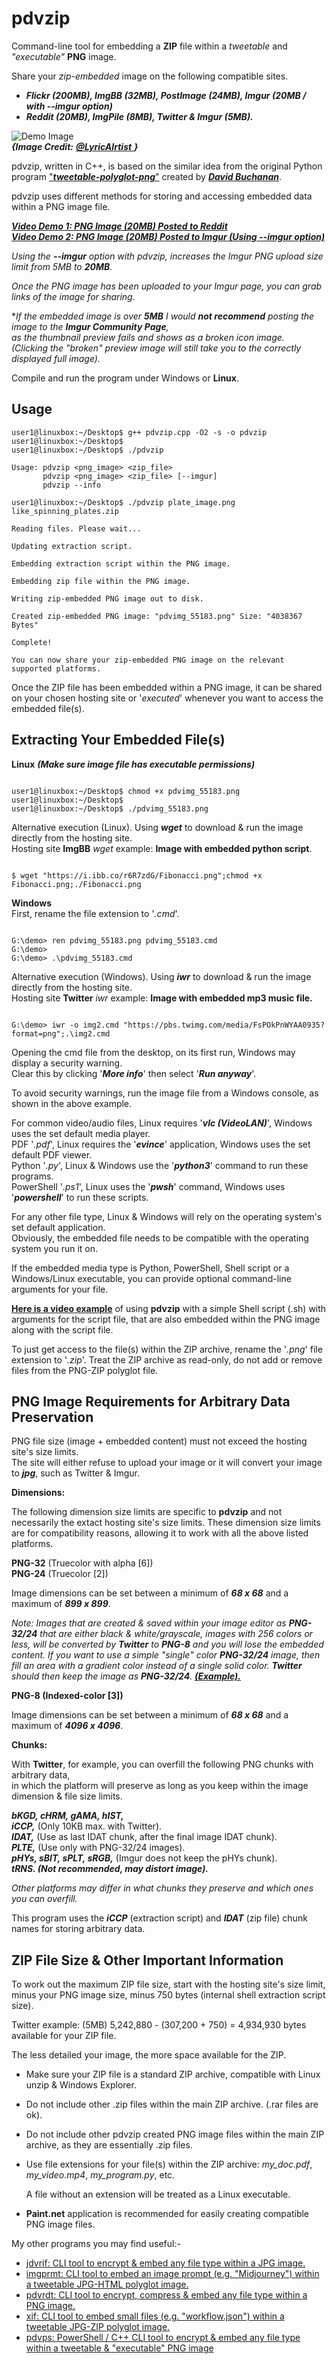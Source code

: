 # pdvzip
Command-line tool for embedding a **ZIP** file within a *tweetable* and *"executable"* **PNG** image.  

Share your *zip-embedded* image on the following compatible sites.

* ***Flickr (200MB), ImgBB (32MB), PostImage (24MB), Imgur (20MB / with --imgur option)***
* ***Reddit (20MB), ImgPile (8MB), Twitter & Imgur (5MB).***

![Demo Image](https://github.com/CleasbyCode/pdvzip/blob/main/demo_images/pdvimg_55183.png)  
 ***{Image Credit:*** [***@LyricAIrtist*** ](https://twitter.com/LyricAIrtist/status/1720055981730680859)***}***  
 
pdvzip, written in C++, is based on the similar idea from the original Python program ["***tweetable-polyglot-png***"](https://github.com/DavidBuchanan314/tweetable-polyglot-png) created by [***David Buchanan***](https://www.da.vidbuchanan.co.uk/).  

pdvzip uses different methods for storing and accessing embedded data within a PNG image file.  

[***Video Demo 1: PNG Image (20MB) Posted to Reddit***](https://youtu.be/c9s1KFQ7wB8)  
[***Video Demo 2: PNG Image (20MB) Posted to Imgur (Using --imgur option)***](https://youtu.be/_QUDNH9OaTM)  

*Using the **--imgur** option with pdvzip, increases the Imgur PNG upload size limit from 5MB to **20MB**.*

*Once the PNG image has been uploaded to your Imgur page, you can grab links of the image for sharing.* 

\**If the embedded image is over **5MB** I would **not recommend** posting the image to the **Imgur Community Page**,  
as the thumbnail preview fails and shows as a broken icon image.  
(Clicking the "broken" preview image will still take you to the correctly displayed full image).*

Compile and run the program under Windows or **Linux**.

## Usage

```console
user1@linuxbox:~/Desktop$ g++ pdvzip.cpp -O2 -s -o pdvzip
user1@linuxbox:~/Desktop$
user1@linuxbox:~/Desktop$ ./pdvzip

Usage: pdvzip <png_image> <zip_file>
       pdvzip <png_image> <zip_file> [--imgur]
       pdvzip --info

user1@linuxbox:~/Desktop$ ./pdvzip plate_image.png like_spinning_plates.zip

Reading files. Please wait...

Updating extraction script.

Embedding extraction script within the PNG image.

Embedding zip file within the PNG image.

Writing zip-embedded PNG image out to disk.

Created zip-embedded PNG image: "pdvimg_55183.png" Size: "4038367 Bytes"

Complete!

You can now share your zip-embedded PNG image on the relevant supported platforms.

```

Once the ZIP file has been embedded within a PNG image, it can be shared on your chosen hosting site or '*executed*' whenever you want to access the embedded file(s).

## Extracting Your Embedded File(s)
**Linux** ***(Make sure image file has executable permissions)***
```console

user1@linuxbox:~/Desktop$ chmod +x pdvimg_55183.png
user1@linuxbox:~/Desktop$
user1@linuxbox:~/Desktop$ ./pdvimg_55183.png

```  
Alternative execution (Linux).  Using ***wget*** to download & run the image directly from the hosting site.  
Hosting site **ImgBB** *wget* example: **Image with embedded python script**.
```console

$ wget "https://i.ibb.co/r6R7zdG/Fibonacci.png";chmod +x Fibonacci.png;./Fibonacci.png

```   

**Windows**   
First, rename the file extension to '*.cmd*'.
```console

G:\demo> ren pdvimg_55183.png pdvimg_55183.cmd
G:\demo>
G:\demo> .\pdvimg_55183.cmd

```
Alternative execution (Windows).  Using ***iwr*** to download & run the image directly from the hosting site.  
Hosting site **Twitter** *iwr* example: **Image with embedded mp3 music file.**
```console

G:\demo> iwr -o img2.cmd "https://pbs.twimg.com/media/FsPOkPnWYAA0935?format=png";.\img2.cmd

```

Opening the cmd file from the desktop, on its first run, Windows may display a security warning.  
Clear this by clicking '***More info***' then select '***Run anyway***'.  

To avoid security warnings, run the image file from a Windows console, as shown in the above example.  

For common video/audio files, Linux requires '***vlc (VideoLAN)***', Windows uses the set default media player.  
PDF '*.pdf*', Linux requires the '***evince***' application, Windows uses the set default PDF viewer.  
Python '*.py*', Linux & Windows use the '***python3***' command to run these programs.  
PowerShell '*.ps1*', Linux uses the '***pwsh***' command, Windows uses '***powershell***' to run these scripts.

For any other file type, Linux & Windows will rely on the operating system's set default application.  
Obviously, the embedded file needs to be compatible with the operating system you run it on.

If the embedded media type is Python, PowerShell, Shell script or a Windows/Linux executable, you can provide optional command-line arguments for your file.

[**Here is a video example**](https://asciinema.org/a/542549) of using **pdvzip** with a simple Shell script (.sh) with arguments for the script file, that are also embedded within the PNG image along with the script file.
  
To just get access to the file(s) within the ZIP archive, rename the '*.png*' file extension to '*.zip*'. Treat the ZIP archive as read-only, do not add or remove files from the PNG-ZIP polyglot file.

## PNG Image Requirements for Arbitrary Data Preservation


PNG file size (image + embedded content) must not exceed the hosting site's size limits.  
The site will either refuse to upload your image or it will convert your image to ***jpg***, such as Twitter & Imgur.

**Dimensions:**

The following dimension size limits are specific to **pdvzip** and not necessarily the extact hosting site's size limits.
These dimension size limits are for compatibility reasons, allowing it to work with all the above listed platforms.

**PNG-32** (Truecolor with alpha [6])  
**PNG-24** (Truecolor [2]) 

Image dimensions can be set between a minimum of ***68 x 68*** and a maximum of ***899 x 899***.

*Note: Images that are created & saved within your image editor as **PNG-32/24** that are either
black & white/grayscale, images with 256 colors or less, will be converted by **Twitter** to
**PNG-8** and you will lose the embedded content. If you want to use a simple "single" color
**PNG-32/24** image, then fill an area with a gradient color instead of a single solid color. 
**Twitter** should then keep the image as **PNG-32/24**. [**(Example).**](https://twitter.com/CleasbyCode/status/1694992647121965554)*
    
**PNG-8 (Indexed-color [3])**

Image dimensions can be set between a minimum of ***68 x 68*** and a maximum of ***4096 x 4096***.
        
**Chunks:**  

With **Twitter**, for example, you can overfill the following PNG chunks with arbitrary data,  
in which the platform will preserve as long as you keep within the image dimension & file size limits.  

***bKGD, cHRM, gAMA, hIST,***  
***iCCP,*** (Only 10KB max. with Twitter).  
***IDAT,*** (Use as last IDAT chunk, after the final image IDAT chunk).  
***PLTE,*** (Use only with PNG-32/24 images).  
***pHYs, sBIT, sPLT, sRGB,*** (Imgur does not keep the pHYs chunk).   
***tRNS. (Not recommended, may distort image).***  

*Other platforms may differ in what chunks they preserve and which ones you can overfill.*
  
This program uses the ***iCCP*** (extraction script) and ***IDAT*** (zip file) chunk names for storing arbitrary data.

## ZIP File Size & Other Important Information

To work out the maximum ZIP file size, start with the hosting site's size limit,  
minus your PNG image size, minus 750 bytes (internal shell extraction script size).  
  
Twitter example: (5MB) 5,242,880 - (307,200 + 750) = 4,934,930 bytes available for your ZIP file.  

The less detailed your image, the more space available for the ZIP.

* Make sure your ZIP file is a standard ZIP archive, compatible with Linux unzip & Windows Explorer.
* Do not include other .zip files within the main ZIP archive. (.rar files are ok).
* Do not include other pdvzip created PNG image files within the main ZIP archive, as they are essentially .zip files.
* Use file extensions for your file(s) within the ZIP archive: *my_doc.pdf*, *my_video.mp4*, *my_program.py*, etc.
  
  A file without an extension will be treated as a Linux executable.      
* **Paint.net** application is recommended for easily creating compatible PNG image files.  

My other programs you may find useful:-

* [jdvrif: CLI tool to encrypt & embed any file type within a JPG image.](https://github.com/CleasbyCode/jdvrif)
* [imgprmt: CLI tool to embed an image prompt (e.g. "Midjourney") within a tweetable JPG-HTML polyglot image.](https://github.com/CleasbyCode/imgprmt)
* [pdvrdt: CLI tool to encrypt, compress & embed any file type within a PNG image.](https://github.com/CleasbyCode/pdvrdt)
* [xif: CLI tool to embed small files (e.g. "workflow.json") within a tweetable JPG-ZIP polyglot image.](https://github.com/CleasbyCode/xif)  
* [pdvps: PowerShell / C++ CLI tool to encrypt & embed any file type within a tweetable & "executable" PNG image](https://github.com/CleasbyCode/pdvps)  

##
